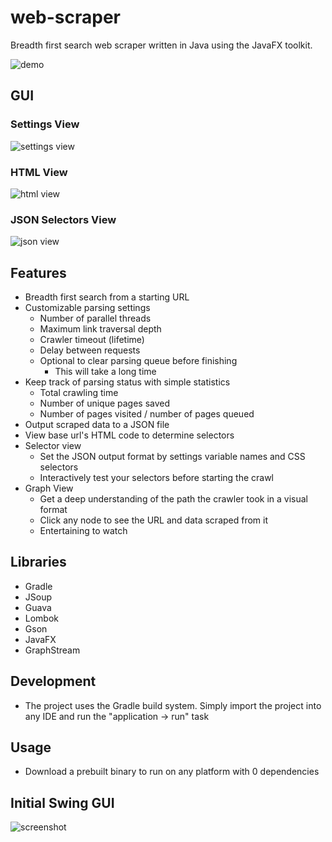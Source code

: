# web-scraper
Breadth first search web scraper written in Java using the JavaFX toolkit.

![demo](https://media.giphy.com/media/hSLIpqLXcMAEl5pgic/giphy.gif)

## GUI
### Settings View
![settings view](https://raw.githubusercontent.com/evan-buss/web-scraper-swing/master/screenshot/settings.png)
### HTML View
![html view](https://raw.githubusercontent.com/evan-buss/web-scraper-swing/master/screenshot/html.png)
### JSON Selectors View
![json view](https://raw.githubusercontent.com/evan-buss/web-scraper-swing/master/screenshot/json.png)

## Features

- Breadth first search from a starting URL
- Customizable parsing settings
    - Number of parallel threads
    - Maximum link traversal depth
    - Crawler timeout (lifetime)
    - Delay between requests
    - Optional to clear parsing queue before finishing
        - This will take a long time
- Keep track of parsing status with simple statistics
    - Total crawling time
    - Number of unique pages saved
    - Number of pages visited / number of pages queued
- Output scraped data to a JSON file
- View base url's HTML code to determine selectors
- Selector view
    - Set the JSON output format by settings variable names and CSS selectors
    - Interactively test your selectors before starting the crawl
- Graph View
    - Get a deep understanding of the path the crawler took in a visual format
    - Click any node to see the URL and data scraped from it
    - Entertaining to watch

## Libraries
- Gradle
- JSoup
- Guava
- Lombok
- Gson
- JavaFX 
- GraphStream

## Development
- The project uses the Gradle build system. Simply import the project into any IDE and run the "application -> run" task

## Usage
- Download a prebuilt binary to run on any platform with 0 dependencies

## Initial Swing GUI
![screenshot](https://raw.githubusercontent.com/evan-buss/web-scraper-swing/master/screenshot/main.png)


